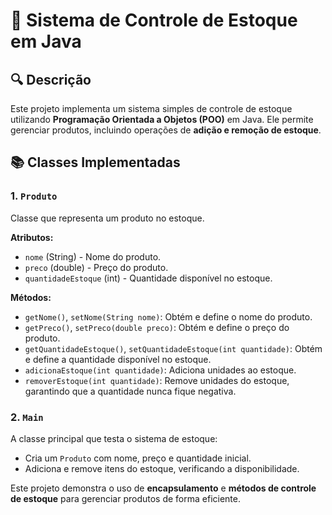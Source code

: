 # 🛒 Sistema de Controle de Estoque em Java

## 🔍 Descrição
Este projeto implementa um sistema simples de controle de estoque utilizando **Programação Orientada a Objetos (POO)** em Java. Ele permite gerenciar produtos, incluindo operações de **adição e remoção de estoque**.

## 📚 Classes Implementadas
### **1. `Produto`**
Classe que representa um produto no estoque.

**Atributos:**
- `nome` (String) - Nome do produto.
- `preco` (double) - Preço do produto.
- `quantidadeEstoque` (int) - Quantidade disponível no estoque.

**Métodos:**
- `getNome()`, `setNome(String nome)`: Obtém e define o nome do produto.
- `getPreco()`, `setPreco(double preco)`: Obtém e define o preço do produto.
- `getQuantidadeEstoque()`, `setQuantidadeEstoque(int quantidade)`: Obtém e define a quantidade disponível no estoque.
- `adicionaEstoque(int quantidade)`: Adiciona unidades ao estoque.
- `removerEstoque(int quantidade)`: Remove unidades do estoque, garantindo que a quantidade nunca fique negativa.

### **2. `Main`**
A classe principal que testa o sistema de estoque:
- Cria um `Produto` com nome, preço e quantidade inicial.
- Adiciona e remove itens do estoque, verificando a disponibilidade.

Este projeto demonstra o uso de **encapsulamento** e **métodos de controle de estoque** para gerenciar produtos de forma eficiente.
